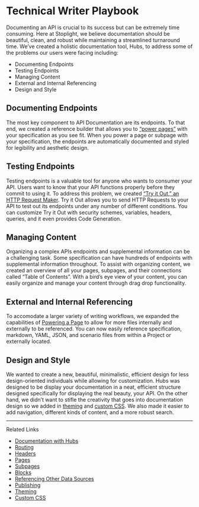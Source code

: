 # Technical Writer Playbook 

Documenting an API is crucial to its success but can be extremely time consuming. Here at Stoplight, we believe documentation should be beautiful, clean, and robust while maintaining a streamlined turnaround time. We’ve created a holistic documentation tool, Hubs, to address some of the problems our users were facing including:
 
- Documenting Endpoints 
- Testing Endpoints 
- Managing Content
- External and Internal Referencing 
- Design and Style 


## Documenting Endpoints 
The most key component to API Documentation are its endpoints. To that end, we created a reference builder that allows you to [“power pages”](/documentation/referencing-other-data-sources) with your specification as you see fit. When you power a page or subpage with your specification, the endpoints are automatically documented and styled for legibility and aesthetic design. 

## Testing Endpoints 
Testing endpoints is a valuable tool for anyone who wants to consumer your API. Users want to know that your API functions properly before they commit to using it. To address this problem, we created [“Try it Out,” an HTTP Request Maker](/modeling/modeling-with-openapi/sending-http-requests). Try it Out allows you to send HTTP Requests to your API to test out its endpoints under any number of different conditions. You can customize Try it Out with security schemes, variables, headers, queries, and it even provides Code Generation. 

## Managing Content 
Organizing a complex APIs endpoints and supplemental information can be a challenging task. Some specification can have hundreds of endpoints with supplemental information throughout. To assist with organizing content, we created an overview of all your pages, subpages, and their connections called “Table of Contents”. With a bird’s eye view of your content, you can easily organize and manage your content through drag drop functionality. 

## External and Internal Referencing 
To accomodate a larger variety of writing workflows, we expanded the capabilities of [Powering a Page](/documentation/referencing-other-data-sources) to allow for more files internally and externally to be referenced. You can now easily reference specification, markdown, YAML, JSON, and scenario files from within a Project or externally located. 

## Design and Style 
We wanted to create a new, beautiful, minimalistic, efficient design for less design-oriented individuals while allowing for customization. Hubs was designed to be display your documentation in a neat, efficient structure designed specifically for displaying the real beauty, your API. On the other hand, we didn’t want to stifle the creativity that goes into documentation design so we added in [theming](/documentation/design/theming) and [custom CSS](/documentation/design/custom-css). We also made it easier to add navigation, different kinds of content, and a more robust search. 

---
Related Links 
- [Documentation with Hubs](/documentation/introduction)
- [Routing](/documentation/getting-started/routing)
- [Headers](/documentation/getting-started/header-footer)
- [Pages](/documentation/getting-started/pages)
- [Subpages](/documentation/getting-started/subpages)
- [Blocks](/documentation/blocks)
- [Referencing Other Data Sources](/documentation/referencing-other-data-sources)
- [Publishing](/documentation/publishing)
- [Theming](/documentation/design/theming)
- [Custom CSS](/documentation/design/custom-css)

